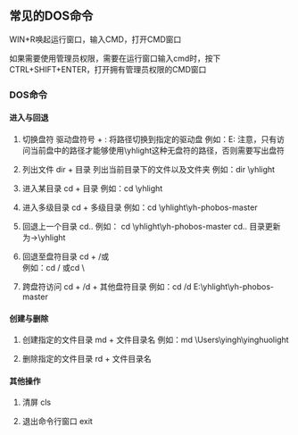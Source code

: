 ## 常见的DOS命令
WIN+R唤起运行窗口，输入CMD，打开CMD窗口  

如果需要使用管理员权限，需要在运行窗口输入cmd时，按下CTRL+SHIFT+ENTER，打开拥有管理员权限的CMD窗口

### DOS命令  
#### 进入与回退
1. 切换盘符
驱动盘符号 + :
将路径切换到指定的驱动盘
例如：E:
注意，只有访问当前盘中的路径才能够使用\yhlight这种无盘符的路径，否则需要写出盘符  

2. 列出文件
dir + 目录
列出当前目录下的文件以及文件夹
例如：dir \yhlight  

3. 进入某目录
cd + 目录
例如：cd \yhlight  

4. 进入多级目录
cd + 多级目录
例如：cd \yhlight\yh-phobos-master  

5. 回退上一个目录
cd..
例如：
cd \yhlight\yh-phobos-master
cd..
目录更新为->\yhlight  

6. 回退至盘符目录
cd + /或\
例如：cd / 或cd \  

7. 跨盘符访问
cd + /d + 其他盘符目录
例如：cd /d E:\yhlight\yh-phobos-master

#### 创建与删除
1. 创建指定的文件目录
md + 文件目录名
例如：md \Users\yingh\yinghuolight  

2. 删除指定的文件目录
rd + 文件目录名  

#### 其他操作
1. 清屏
cls  

2. 退出命令行窗口
exit  